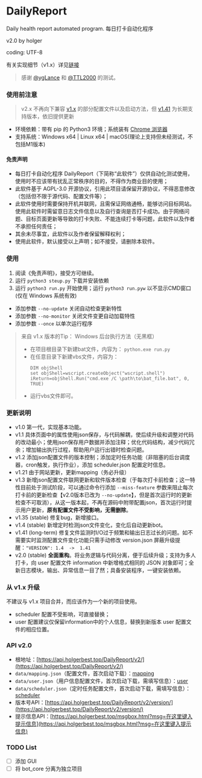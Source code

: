 # DailyReport

Daily health report automated program. 每日打卡自动化程序

v2.0 by holger

coding: UTF-8

有关实现细节（v1.x）详见[链接](https://holgerbest.top/2021/01/19/python-selenium/)

> 感谢 [@ygLance](https://github.com/ygLance) 和 [@TTL2000](https://github.com/TTL2000) 的测试。

### 使用前注意

> v2.x 不再向下兼容 [v1.x](https://github.com/HolgerZhang/DailyReport/tree/main) 的部分配置文件以及启动方法，但 [v1.41](https://github.com/HolgerZhang/DailyReport/releases/tag/v1.41) 为长期支持版本，依旧提供更新

- 环境依赖：带有 pip 的 Python3 环境；系统装有 [Chrome 浏览器](https://www.google.cn/intl/zh-CN/chrome/)
- 支持系统：Windows x64 | Linux x64 | macOS(理论上支持但未经测试，不包括M1版本)

#### 免责声明

- 每日打卡自动化程序 DailyReport（下简称“此软件”）仅供自动化测试使用，使用时不应该带有扰乱正常秩序的目的，不得作为商业目的使用；
- 此软件基于 AGPL-3.0 开源协议，引用此项目请保留开源协议，不得恶意修改（包括但不限于源代码、配置文件等）；
- 此软件使用时需要保持开机并联网，且需保证网络通畅，能够访问目标网站。使用此软件时需留意日志文件信息以及自行查询是否打卡成功。由于网络问题、目标页面更新等导致的打卡失败、不能连续打卡等问题，此软件以及作者不承担任何责任；
- 其余未尽事宜，此软件以及作者保留解释权利；
- 使用此软件，默认接受以上声明；如不接受，请删除本软件。

### 使用

1. 阅读《免责声明》，接受方可继续。
1. 运行 `python3 steup.py` 下载并安装依赖
2. 运行 `python3 run.py` 开始使用；运行 `python3 run.pyw` 以不显示CMD窗口 (仅在 Windows 系统有效)

- 添加参数 `--no-update` 关闭自动检查更新特性
- 添加参数 `--no-monitor` 关闭文件变更自动加载特性
- 添加参数 `--once` 以单次运行程序

> 来自 v1.x 版本的Tip： Windows 后台执行方法（无黑框）
> - 在项目根目录下新建bat文件，内容为： `python.exe run.py`
> - 在任意目录下新建vbs文件，内容为：
>   ~~~vbs
>   DIM objShell
>   set objShell=wscript.createObject("wscript.shell")
>   iReturn=objShell.Run("cmd.exe /C \path\to\bat_file.bat", 0, TRUE)
>   ~~~
> - 运行vbs文件即可。

### 更新说明

- v1.0  第一代，实现基本功能。
- v1.1  具体页面中的属性使用json保存，与代码解耦，使后续升级和调整对代码的改动最小；使用json保存用户数据并添加注释；优化代码结构，减少代码冗余；增加输出执行过程，帮助用户运行出错时检查问题。
- v1.2  添加json配置文件的版本控制；添加定时任务功能（非阻塞的后台调度器，cron触发，执行作业），添加 scheduler.json 配置定时信息。
- v1.21 由于网站更新，更新mapping（务必升级）
- v1.3  新增json配置文件联网更新和软件版本检查（于每次打卡前检查；这一特性目前处于测试阶段，可以通过命令行添加 `--miss-feature` 参数来阻止每次打卡前的更新检查【v2.0版本已改为 `--no-update`】，但是首次运行时的更新检查不可取消），从这一版本起，不再在源码中附带配置json，首次运行时提示用户更新，**原有配置文件不受影响，无需删除**。
- v1.35 (stable) 修复bug，新增接口。
- v1.4  (stable) 新增定时检测json文件变化，变化后自动更新bot。
- v1.41 (long-term) 修复文件监测时I/O过于频繁和输出日志过长的问题。如不需要实时监测配置文件变化功能只需手动修改 version.json 屏蔽升级提醒：`"VERSION": 1.4  ->  1.41`
- v2.0 (stable) **全面重构**。将业务逻辑与代码分离，便于后续升级；支持为多人打卡，向 user 配置文件 information 中新增格式相同的 JSON 对象即可；全新日志模块，输出、异常信息一目了然；具备安装程序，一键安装依赖。

### 从 v1.x 升级

不建议与 v1.x 项目合并，而应该作为一个新的项目使用。

- scheduler 配置不受影响，可直接替换；
- user 配置建议仅保留information中的个人信息，替换到新版本 user 配置文件的相应位置。

### API v2.0

- 根地址：[https://api.holgerbest.top/DailyReport/v2/](https://api.holgerbest.top/DailyReport/v2/)
- `data/mapping.json`（配置文件，首次启动下载）：[mapping](https://api.holgerbest.top/DailyReport/v2/mapping/)
- `data/user.json`（用户信息配置文件，首次启动下载，需填写信息）：[user](https://api.holgerbest.top/DailyReport/v2/user/)
- `data/scheduler.json`（定时任务配置文件，首次启动下载，需填写信息）：[scheduler](https://api.holgerbest.top/DailyReport/v2/scheduler/)
- 版本号API：[https://api.holgerbest.top/DailyReport/v2/version/](https://api.holgerbest.top/DailyReport/v2/version/)
- 提示信息API：[https://api.holgerbest.top/msgbox.html?msg=在这里键入提示信息](https://api.holgerbest.top/msgbox.html?msg=在这里键入提示信息)

### TODO List

- [ ] 添加 GUI
- [ ] 将 bot_core 分离为独立项目